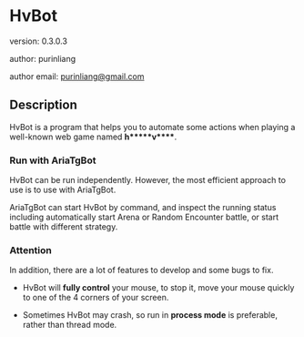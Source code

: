 # HvBot

version: 0.3.0.3

author: purinliang

author email: purinliang@gmail.com

## Description

HvBot is a program that helps you to automate some actions when playing a well-known web game named __h*****v****__.

### Run with AriaTgBot

HvBot can be run independently. However, the most efficient approach to use is to use with AriaTgBot.

AriaTgBot can start HvBot by command, and inspect the running status including automatically start Arena or Random
Encounter battle, or start battle with different strategy.

### Attention

In addition, there are a lot of features to develop and some bugs to fix.

- HvBot will **fully control** your mouse, to stop it, move your mouse quickly to one of the 4 corners of your screen.

- Sometimes HvBot may crash, so run in **process mode** is preferable, rather than thread mode.
